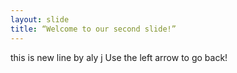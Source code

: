 ```yaml
---
layout: slide
title: “Welcome to our second slide!”
---
```

this is new line by aly j
Use the left arrow to go back!
